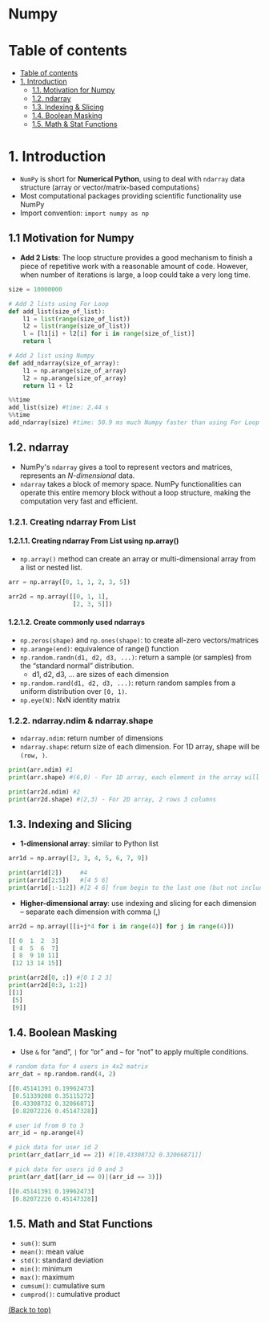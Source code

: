 # Numpy

# Table of contents
- [Table of contents](#table-of-contents)
- [1. Introduction](#1-introduction)
    - [1.1. Motivation for Numpy](#11-motivation-for-numpy)
    - [1.2. ndarray](#12-ndarray)
    - [1.3. Indexing & Slicing](#13-indexing-and-slicing)
    - [1.4. Boolean Masking](#14-boolean-masking)
    - [1.5. Math & Stat Functions](#15-math-and-stat-functions)

# 1. Introduction
- `NumPy` is short for **Numerical Python**, using to deal with `ndarray` data structure (array or vector/matrix-based computations)
- Most computational packages providing scientific functionality use NumPy
- Import convention: `import numpy as np`
## 1.1 Motivation for Numpy
- **Add 2 Lists**: The loop structure provides a good mechanism to finish a piece of repetitive work with a reasonable amount of code. However, when number of iterations is large, a loop could take a very long time.

```Python
size = 10000000

# Add 2 lists using For Loop
def add_list(size_of_list):
    l1 = list(range(size_of_list))
    l2 = list(range(size_of_list))
    l = [l1[i] + l2[i] for i in range(size_of_list)]
    return l

# Add 2 list using Numpy 
def add_ndarray(size_of_array):
    l1 = np.arange(size_of_array)
    l2 = np.arange(size_of_array)
    return l1 + l2

%%time
add_list(size) #time: 2.44 s
%%time
add_ndarray(size) #time: 50.9 ms much Numpy faster than using For Loop to add 2 lists
```

## 1.2. ndarray
- NumPy's `ndarray` gives a tool to represent vectors and matrices, represents an *N-dimensional* data.
- `ndarray` takes a block of memory space. NumPy functionalities can operate this entire memory block without a loop structure, making the computation very fast and efficient.
### 1.2.1. Creating ndarray From List
#### 1.2.1.1. Creating ndarray From List using np.array()
- `np.array()` method can  create an array or multi-dimensional array from a list or nested list.
```Python
arr = np.array([0, 1, 1, 2, 3, 5])

arr2d = np.array([[0, 1, 1], 
                  [2, 3, 5]])
```
#### 1.2.1.2. Create commonly used ndarrays
- `np.zeros(shape)` and `np.ones(shape)`: to create all-zero vectors/matrices 
- `np.arange(end)`: equivalence of range() function
- `np.random.randn(d1, d2, d3, ...)`: return a sample (or samples) from the “standard normal” distribution.
    - d1, d2, d3, ... are sizes of each dimension
- `np.random.rand(d1, d2, d3, ...)`: return random samples from a uniform distribution over `[0, 1)`.
- `np.eye(N)`: NxN identity matrix


### 1.2.2. ndarray.ndim & ndarray.shape
- `ndarray.ndim`: return number of dimensions
- `ndarray.shape`: return size of each dimension. For 1D array, shape will be `(row, )`.
```Python
print(arr.ndim) #1
print(arr.shape) #(6,0) - For 1D array, each element in the array will be treated as a row, so it will has 6 rows, 0 column

print(arr2d.ndim) #2
print(arr2d.shape) #(2,3) - For 2D array, 2 rows 3 columns
```

## 1.3. Indexing and Slicing
- **1-dimensional array**: similar to Python list
```Python
arr1d = np.array([2, 3, 4, 5, 6, 7, 9])

print(arr1d[2])     #4
print(arr1d[2:5])   #[4 5 6]
print(arr1d[:-1:2]) #[2 4 6] from begin to the last one (but not include the last one)
```
- **Higher-dimensional array**: use indexing and slicing for each dimension – separate each dimension with comma (,)
```Python
arr2d = np.array([[i+j*4 for i in range(4)] for j in range(4)])

[[ 0  1  2  3]
 [ 4  5  6  7]
 [ 8  9 10 11]
 [12 13 14 15]]

print(arr2d[0, :]) #[0 1 2 3]
print(arr2d[0:3, 1:2]) 
[[1]
 [5]
 [9]]
```
## 1.4. Boolean Masking
- Use `&` for “and”, `|` for “or” and `~` for “not” to apply multiple conditions.
```Python
# random data for 4 users in 4x2 matrix
arr_dat = np.random.rand(4, 2)

[[0.45141391 0.19962473]
 [0.51339208 0.35115272]
 [0.43308732 0.32066871]
 [0.82072226 0.45147328]]

# user id from 0 to 3
arr_id = np.arange(4)

# pick data for user id 2
print(arr_dat[arr_id == 2]) #[[0.43308732 0.32066871]]

# pick data for users id 0 and 3
print(arr_dat[(arr_id == 0)|(arr_id == 3)])

[[0.45141391 0.19962473]
 [0.82072226 0.45147328]]
```

## 1.5. Math and Stat Functions
- `sum()`: sum
- `mean()`: mean value
- `std()`: standard deviation
- `min()`: minimum
- `max()`: maximum
- `cumsum()`: cumulative sum
- `cumprod()`: cumulative product

[(Back to top)](#table-of-contents)
